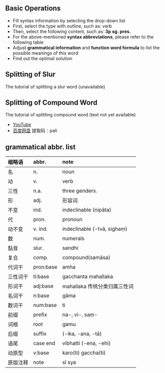 ## Basic Operations
- Fill syntax information by selecting the drop-down list
- First, select the type with outline, such as: verb
- Then, select the following content, such as: **3p sg. pres.**
- For the above-mentioned **syntax abbreviations**, please refer to the following table
- Adjust **grammatical information** and **function word formula** to list the possible meanings of this word
- Find out the optimal solution

## Splitting of Slur
The tutorial of splitting a slur word (unavailable)

##  Splitting of Compound Word
The tutorial of splitting compound word (text not yet available)
- [YouTube](https://youtu.be/iN1t0Rq9aKk)  
- [百度网盘](https://pan.baidu.com/s/1nXZG2GQkkkfblNnshDuS_w)  提取码：pali 

## grammatical abbr. list
| 缩略语   | abbr.     | note                         |
| :------- | :-------- | :--------------------------- |
| 名       | n.        | noun                         |
| 动       | v.        | verb                         |
| 三性     | n.a.      | three genders.               |
| 形       | adj.      | 形容词                       |
| 不变     | ind.      | indeclinable (nipāta)        |
| 代       | pron.     | pronoun                      |
| 动不变   | v. ind.   | indeclinable (-tvā, sighaṃ)  |
| 数       | num.      | numerals                     |
| 黏音     | slur.     | sandhi                       |
| 复合     | comp.     | compound(samāsa)             |
| 代词干   | pron:base | amha                         | amhākaṃ |
| 三性词干 | ti:base   | gacchanta mahallaka          |
| 形词干   | adj:base  | mahallaka 传统分类归属三性词 |
| 名词干   | n:base    | gāma                         |
| 数词干   | num:base  | ti                           |
| 前缀     | prefix    | na-, vi-, saṃ-               |
| 词根     | root      | gamu                         |
| 后缀     | suffix    | (-ika, -ana, -tā)            |
| 语尾     | case end  | vibhatti (-ena, -ehi)        |
| 动原型   | v:base    | karo(ti) gaccha(ti)          |
| 原版注释 | note      | sī sya                       |